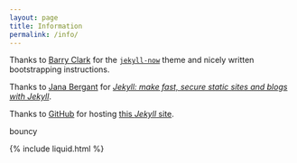 ```yaml
---
layout: page
title: Information
permalink: /info/
---
```


Thanks to [Barry Clark](https://github.com/barryclark) for the [`jekyll-now`](https://github.com/barryclark/jekyll-now) theme and nicely written bootstrapping instructions.

Thanks to [Jana Bergant](https://www.udemy.com/user/jana-bergant/) for [_Jekyll: make fast, secure static sites and blogs with Jekyll_](https://www.udemy.com/static-website-generator-fast-secure-sites-blogs-with-jekyll/).

Thanks to [GitHub](https://github.com) for hosting [this _Jekyll_ site](https://michaeldallen.github.io/).

bouncy

{% include liquid.html %}

